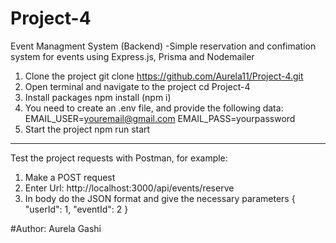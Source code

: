 # Project-4
Event Managment System (Backend)
-Simple reservation and confimation system for events using Express.js, Prisma and Nodemailer

1. Clone the project 
git clone https://github.com/Aurela11/Project-4.git
2. Open terminal and navigate to the project
cd Project-4
3. Install packages
npm install (npm i)
4. You need to create an .env file, and provide the following data:
     EMAIL_USER=youremail@gmail.com
       EMAIL_PASS=yourpassword
5. Start the project
npm run start
------------------------------------------
Test the project requests with Postman, for example:
1. Make a POST request 
2. Enter Url: http://localhost:3000/api/events/reserve
3. In body do the JSON format and give the necessary parameters
    {
  "userId": 1,
  "eventId": 2
    }




#Author: Aurela Gashi


